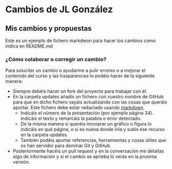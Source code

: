 # Cambios de JL González

## Mis cambios y propuestas

Este es un ejemplo de fichero markdwon para hacer los cambios como indica en README.md

### ¿Cómo colaborar o corregir un cambio?

Para solucitar un cambio o ayudarme a pulir errores o a mejorar el contenido del curso y las trasparencias lo podéis hacer de la siguiente manera:

- Siempre debéis hacer un fork del proyecto para trabajar con él.
- En la carpeta updates añadís un fichero con vuestro nombre de GitHub para que en dicho fichero vayáis actualizando con las cosas que queráis aportar. Este fichero debe estar redactado usando [markdown](https://www.markdownguide.org/basic-syntax/).
  - Indicáis el número de la presentación (por ejemplo página 34). Indicáis el texto y remarcáis la palabra o error detectado.
  - De la misma manera si queréis incorprar un gráfico o figura lo indicáis en qué página, o si es nueva donde iriía y subís ese recurso en la carpeta updates.
  - También podéis aportar referencias, herramientas y cosas útiles que os han servidor para dominar Git y GitHub.
- Posteriormente hacéis un pull request y en la conversación me detallas algo de información y si el cambio se aprieba lo verás en la proxima versión.
